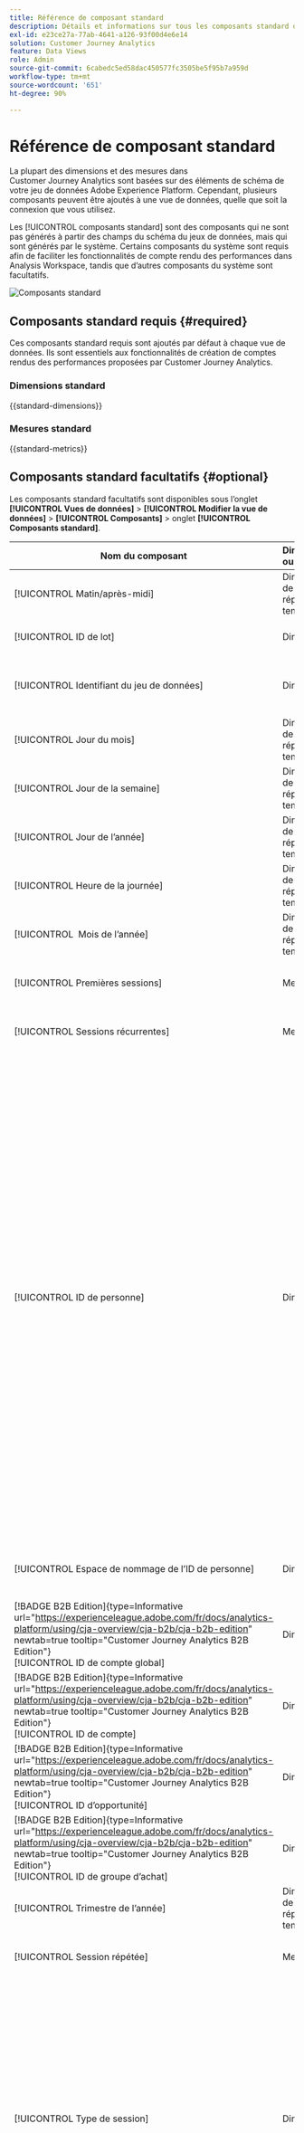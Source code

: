 ```yaml
---
title: Référence de composant standard
description: Détails et informations sur tous les composants standard que vous pouvez ajouter à n’importe quelle vue de données.
exl-id: e23ce27a-77ab-4641-a126-93f00d4e6e14
solution: Customer Journey Analytics
feature: Data Views
role: Admin
source-git-commit: 6cabedc5ed58dac450577fc3505be5f95b7a959d
workflow-type: tm+mt
source-wordcount: '651'
ht-degree: 90%

---
```


# Référence de composant standard

La plupart des dimensions et des mesures dans Customer Journey Analytics sont basées sur des éléments de schéma de votre jeu de données Adobe Experience Platform. Cependant, plusieurs composants peuvent être ajoutés à une vue de données, quelle que soit la connexion que vous utilisez.

Les [!UICONTROL composants standard] sont des composants qui ne sont pas générés à partir des champs du schéma du jeux de données, mais qui sont générés par le système. Certains composants du système sont requis afin de faciliter les fonctionnalités de compte rendu des performances dans Analysis Workspace, tandis que dʼautres composants du système sont facultatifs.

![Composants standard](assets/dataview-standard-components.png)

## Composants standard requis {#required}

Ces composants standard requis sont ajoutés par défaut à chaque vue de données. Ils sont essentiels aux fonctionnalités de création de comptes rendus des performances proposées par Customer Journey Analytics.

### Dimensions standard

{{standard-dimensions}}


### Mesures standard

{{standard-metrics}}


## Composants standard facultatifs {#optional}

Les composants standard facultatifs sont disponibles sous l’onglet **[!UICONTROL Vues de données]** > **[!UICONTROL Modifier la vue de données]** > **[!UICONTROL Composants]** > onglet **[!UICONTROL Composants standard]**.

| Nom du composant | Dimension ou mesure | Notes et valeurs |
| --- | --- | --- |
| [!UICONTROL Matin/après-midi] | Dimension de répartition temporelle | Matin ou après-midi |
| [!UICONTROL ID de lot] | Dimension | Identifiant du lot Experience Platform dont faisait partie un [!UICONTROL Event]. |
| [!UICONTROL Identifiant du jeu de données] | Dimension | Identifiant du jeu de données Experience Platform dont faisait partie un [!UICONTROL Événement]. |
| [!UICONTROL Jour du mois] | Dimension de répartition temporelle | 1-31 |
| [!UICONTROL Jour de la semaine] | Dimension de répartition temporelle | Lundi, mardi, mercredi, jeudi, vendredi, samedi, dimanche |
| [!UICONTROL Jour de l’année] | Dimension de répartition temporelle | 1-366 |
| [!UICONTROL Heure de la journée] | Dimension de répartition temporelle | 0-23 |
| [!UICONTROL &#x200B; Mois de l’année] | Dimension de répartition temporelle | Janvier - Décembre |
| [!UICONTROL Premières sessions] | Mesure | Première session définie par une personne dans la fenêtre de création de rapports. [En savoir plus](https://experienceleague.adobe.com/docs/analytics-platform/using/cja-dataviews/data-views-usecases.html?lang=fr#new-repeat) |
| [!UICONTROL Sessions récurrentes] | Mesure | Nombre de sessions qui n’ont pas été la première session d’une personne. [En savoir plus](https://experienceleague.adobe.com/docs/analytics-platform/using/cja-dataviews/data-views-usecases.html?lang=fr#new-repeat) |
| [!UICONTROL ID de personne] | Dimension | Chaque schéma du jeu de données défini dans Experience Platform peut disposer de son propre jeu d’une ou de plusieurs identités définies et associées à un espace de noms d’identité. N’importe laquelle de ces identité peut être utilisée comme ID de personne. Par exemple, l’ID de cookie, l’ID groupé, l’ID d’utilisateur ou d’utilisatrice, le code de suivi, etc. La dimension de [!UICONTROL l’ID de personne] est la base de la combinaison de jeux de données et de l’identification des personnes uniques dans Customer Journey Analytics.<p>Les cas d’utilisation possibles sont les suivants :<ul><li>Créez un segment sur une valeur d’ID de personne spécifique afin de tout segmenter en fonction du comportement de cet utilisateur.</li><li>Débogage : s’assurer que les données d’un ID de cookie spécifique (ou d’un ID de client spécifique) sont présentes.</li><li>Identification des utilisateurs qui ont contacté un centre d’appel.</li></ul> |
| [!UICONTROL Espace de nommage de l’ID de personne] | Dimension | Le type d’ID dont [!UICONTROL l’ID de personne] est constitué. Exemple : `email address`, `cookie ID`, `Analytics ID` |
| [!BADGE B2B Edition]{type=Informative url="https://experienceleague.adobe.com/fr/docs/analytics-platform/using/cja-overview/cja-b2b/cja-b2b-edition" newtab=true tooltip="Customer Journey Analytics B2B Edition"}<br/>[!UICONTROL ID de compte global] | Dimension | L’[!UICONTROL ID de compte global], lorsque vous utilisez le conteneur de compte global dans votre connexion. |
| [!BADGE B2B Edition]{type=Informative url="https://experienceleague.adobe.com/fr/docs/analytics-platform/using/cja-overview/cja-b2b/cja-b2b-edition" newtab=true tooltip="Customer Journey Analytics B2B Edition"}<br/>[!UICONTROL ID de compte] | Dimension | Le [!UICONTROL ID de compte], lorsque vous utilisez le conteneur Compte dans votre connexion. |
| [!BADGE B2B Edition]{type=Informative url="https://experienceleague.adobe.com/fr/docs/analytics-platform/using/cja-overview/cja-b2b/cja-b2b-edition" newtab=true tooltip="Customer Journey Analytics B2B Edition"}<br/>[!UICONTROL ID d’opportunité] | Dimension | L’[!UICONTROL ID d’opportunité], lorsque vous utilisez le conteneur d’opportunité dans votre connexion. |
| [!BADGE B2B Edition]{type=Informative url="https://experienceleague.adobe.com/fr/docs/analytics-platform/using/cja-overview/cja-b2b/cja-b2b-edition" newtab=true tooltip="Customer Journey Analytics B2B Edition"}<br/>[!UICONTROL ID de groupe d’achat] | Dimension | L’[!UICONTROL ID du groupe d’achat], lorsque vous utilisez le conteneur du groupe d’achat dans votre connexion. |
| [!UICONTROL Trimestre de l’année] | Dimension de répartition temporelle | T1, T2, T3, T4 |
| [!UICONTROL Session répétée] | Mesure | Nombre de sessions qui n’ont pas été la toute première session d’une personne. [En savoir plus](https://experienceleague.adobe.com/docs/analytics-platform/using/cja-dataviews/data-views-usecases.html?lang=fr#new-repeat) |
| [!UICONTROL Type de session] | Dimension | Cette dimension possède deux valeurs : 1. [!UICONTROL Première fois] et 2. Récurrent. L’élément de ligne [!UICONTROL Première fois] comprend tous les comportements (mesures comparées à cette dimension) d’une session déterminée comme étant la première session définie par une personne. Tous les autres éléments sont inclus dans l’élément de ligne [!UICONTROL Récurrent] (en supposant que tous ceux-ci appartiennent à une session). Lorsque les mesures ne font partie d’aucune session, elles sont incluses dans le compartiment « Non applicable » de cette dimension. [En savoir plus](https://experienceleague.adobe.com/docs/analytics-platform/using/cja-dataviews/data-views-usecases.html?lang=fr#new-repeat) |
| [!UICONTROL Durée par événement] | Dimension | Regroupe la mesure [!UICONTROL Temps passé] dans des regroupements [!UICONTROL Événement]. |
| [!UICONTROL Durée par session] | Dimension | Regroupe la mesure [!UICONTROL Temps passé] dans des regroupements [!UICONTROL Session]. |
| [!UICONTROL Durée par personne] | Dimension | Regroupe la mesure [!UICONTROL Temps passé] dans des regroupements [!UICONTROL Personne]. |
| [!UICONTROL Week-end]/[!UICONTROL Jour de semaine] | Dimension de répartition temporelle | Week-end ou jour de la semaine |

{style="table-layout:auto"}


>[!MORELIKETHIS]
>
>[Découvrez des informations plus précises sur les clients avec la fonctionnalité Profondeur de l’événement](https://experienceleaguecommunities.adobe.com/t5/adobe-analytics-blogs/discover-deeper-customer-insights-with-adobe-customer-journey/ba-p/753947?profile.language=fr#M576)
>